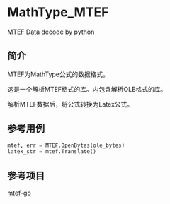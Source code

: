 # MathType_MTEF
MTEF Data decode by python

## 简介
MTEF为MathType公式的数据格式。

这是一个解析MTEF格式的库。内包含解析OLE格式的库。

解析MTEF数据后，将公式转换为Latex公式。

## 参考用例
```python
mtef, err = MTEF.OpenBytes(ole_bytes)
latex_str = mtef.Translate()
```

## 参考项目
[mtef-go](https://github.com/zhexiao/mtef-go)